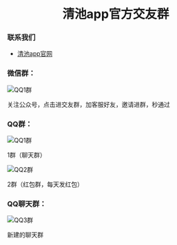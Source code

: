 <h1 align="center">清池app官方交友群</h1>

### 联系我们
* [清池app官网](https://www.qingchi1.com)

### 微信群：
<div>
<div class="w45r col-row-center">
 <img src="@/imgs/wx_group_code.png" alt="QQ1群"/>
 <p>关注公众号，点击进交友群，加客服好友，邀请进群，秒通过</p>
</div>
</div>

### QQ群：
<div class="row-around">
<div class="w45r col-row-center">
 <img src="/img/group/qqgroup11.jpg" alt="QQ1群"/>
 <p>1群（聊天群）</p>
</div>
<div class="w45r col-row-center">
 <img src="/img/group/qqgroup22.jpg" alt="QQ2群"/>
 <p>2群（红包群，每天发红包）</p>
</div>
</div>

### QQ聊天群：
<div>
<div class="w45r col-row-center">
 <img src="/img/group/qqgroup33.jpg" alt="QQ3群"/>
 <p>新建的聊天群</p>
</div>
</div>

